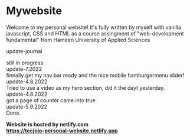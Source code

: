 # Mywebsite
Welcome to my personal website! It's fully written by myself with vanilla javascript, CSS and HTML as a course assingment of "web-development fundamental" from Hämeen University of Applied Sciences


update-journal

still in progress<br>
update-7.2022 <br>
finnally get my nav bar ready and the nice mobile hamburgermenu slider!<br>
update-4.8.2022 <br>
Tried to use a video as my hero section, did it the dayt yesterday.<br>
update-4.8.2022 <br>
got a page of counter came into true <br>
update-5.9.2022 <br>
Done.

**Website is hosted by netlify.com<br>
https://tecjojo-personal-website.netlify.app**


